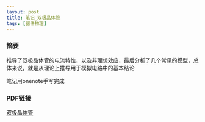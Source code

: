 ```yaml
---
layout: post
title: 笔记_双极晶体管
tags: [器件物理]
---
```


### 摘要

推导了双极晶体管的电流特性，以及非理想效应，最后分析了几个常见的模型，总体来说，就是从理论上推导用于模拟电路中的基本结论

笔记用onenote手写完成

### PDF链接

[双极晶体管](https://naibaowjk.github.io/documents/笔记_双极晶体管.pdf)